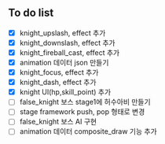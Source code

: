 ## To do list
- [x] knight_upslash, effect 추가
- [x] knight_downslash, effect 추가
- [x] knight_fireball_cast, effect 추가
- [x] animation 데이터 json 만들기
- [x] knight_focus, effect 추가
- [x] knight_dash, effect 추가
- [x] knight UI(hp,skill_point) 추가
- [ ] false_knight 보스 stage1에 허수아비 만들기 
- [ ] stage framework push, pop 형태로 변경
- [ ] false_knight 보스 AI 구현
- [ ] animation 데이터 composite_draw 기능 추가
